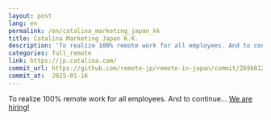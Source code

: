 ```yaml
---
layout: post
lang: en
permalink: /en/catalina_marketing_japan_kk
title: Catalina Marketing Japan K.K.
description: 'To realize 100% remote work for all employees. And to continue… We are hiring!'
categories: full_remote
link: https://jp.catalina.com/
commit_url: https://github.com/remote-jp/remote-in-japan/commit/269b8121aa196f71e3b6ae053662484bf0056892
commit_at:  2025-01-16
---
```


<p>To realize 100% remote work for all employees. And to continue… <a href="https://jp.catalina.com/recruit/">We are hiring!</a></p>
